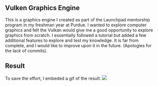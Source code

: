 ## Vulken Graphics Engine

This is a graphics engine I created as part of the Launchpad mentorship program in my freshman year at Purdue. I wanted to explore computer graphics and felt the Vulkan would give me a good opportunity to explore graphics from scratch. I essentially followed a tutorial but added a few additional features to explore and test my knowledge. It is far from complete, and I would like to improve upon it in the future. (Apologies for the lack of commits).

## Result
To save the effort, I embeded a gif of the result.
![](https://github.com/Zach1031/Graphics-Engine/Square.gif)
